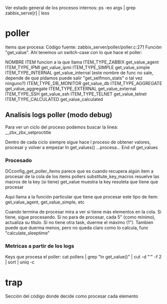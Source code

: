 Ver estado general de los procesos internos:
ps -eo args | grep zabbix_serve[r] | less


# poller
Items que procesa:
  Código fuente: zabbix_server/poller/poller.c:271
  Función "get_value".
  Ahí tenemos un switch-case con lo que hace el poller:

NOMBRE ITEM           funcion a la que llama
ITEM_TYPE_ZABBIX      get_value_agent
ITEM_TYPE_IPMI        get_value_ipmi
ITEM_TYPE_SIMPLE      get_value_simple
ITEM_TYPE_INTERNAL    get_value_internal (este nombre de func no sale, depende de que pidamos puede salir "get_selfmon_stats" o tal vez ninguno?)
ITEM_TYPE_DB_MONITOR  get_value_db
ITEM_TYPE_AGGREGATE   get_value_aggregate
ITEM_TYPE_EXTERNAL    get_value_external
ITEM_TYPE_SSH         get_value_ssh
ITEM_TYPE_TELNET      get_value_telnet
ITEM_TYPE_CALCULATED  get_value_calculated


## Analisis logs poller (modo debug)
Para ver un ciclo del proceso podemos buscar la linea:
__zbx_zbx_setproctitle

Dentro de cada ciclo siempre sigue hace l proceso de obtener valores, procesar y volver a empezar
In get_values()
...procesa...
End of get_values


### Procesado
DCconfig_get_poller_items
  parece que es cuando recupera algún item a procesar de la cola de los items pollers
substitute_key_macros
  resuelve las macros de la key (si tiene)
get_value
  muestra la key resuleta que tiene que procesar

Aqui llama a la función particular que tiene que procesar este tipo de item: get_value_agent, get_value_simple, etc

Cuando termina de procesar mira a ver si tiene más elementos en la cola.
Si tiene, sigue procesando.
Si no para de procesar, cada 5" (como mínimo), actualiza su título.
Si no tiene otra task, duerme el máximo (1").
Tambien puede que duerma menos, pero no queda claro como lo calcula, func "calculate_sleeptime"


### Metricas a partir de los logs
Keys que procesa el poller:
cat pollers | grep "In get_value()" | cut -d "'" -f 2 | sort | uniq -c



# trap
Sección del código donde decide como procesar cada elemento
